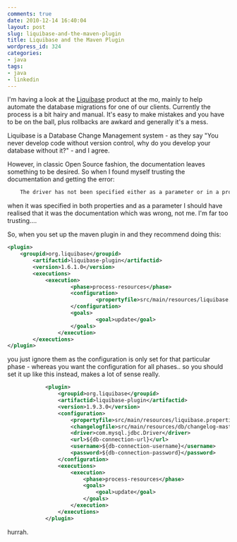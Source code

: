 ```yaml
---
comments: true
date: 2010-12-14 16:40:04
layout: post
slug: liquibase-and-the-maven-plugin
title: Liquibase and the Maven Plugin
wordpress_id: 324
categories:
- java
tags:
- java
- linkedin
---
```


I'm having a look at the [Liquibase](http://liquibase.org/home) product at the mo, mainly to help automate the database migrations for one of our clients. Currently the process is a bit hairy and manual. It's easy to make mistakes and you have to be on the ball, plus rollbacks are awkard and generally it's a mess.

Liquibase is a Database Change Management system - as they say "You never develop code without version control, why do you develop your database without it?" - and I agree.

However, in classic Open Source fashion, the documentation leaves something to be desired. So when I found myself trusting the documentation and getting the error:

``` sh    
    The driver has not been specified either as a parameter or in a properties file
```

when it was specified in both properties and as a parameter I should have realised that it was the documentation which was wrong, not me. I'm far too trusting....

So, when you set up the maven plugin in and they recommend doing this:

``` xml 
<plugin>
	<groupid>org.liquibase</groupid>
        <artifactid>liquibase-plugin</artifactid>
        <version>1.6.1.0</version>
        <executions>
        	<execution>
                	<phase>process-resources</phase>
                  	<configuration>
                    		<propertyfile>src/main/resources/liquibase.properties</propertyfile>
                  	</configuration>
                  	<goals>
                    		<goal>update</goal>
                  	</goals>
               	</execution>
        </executions>
</plugin>
```    

you just ignore them as the configuration is only set for that particular phase - whereas you want the configuration for all phases.. so you should set it up like this instead, makes a lot of sense really.

``` xml 
            <plugin>
                <groupid>org.liquibase</groupid>
                <artifactid>liquibase-plugin</artifactid>
                <version>1.9.3.0</version>
                <configuration>
                    <propertyfile>src/main/resources/liquibase.properties</propertyfile>
                    <changelogfile>src/main/resources/db/changelog-master.xml</changelogfile>
                    <driver>com.mysql.jdbc.Driver</driver>
                    <url>${db-connection-url}</url>
                    <username>${db-connection-username}</username>
                    <password>${db-connection-password}</password>
                </configuration>
                <executions>
                    <execution>
                        <phase>process-resources</phase>
                        <goals>
                            <goal>update</goal>
                        </goals>
                    </execution>
                </executions>
            </plugin>
``` 

hurrah.
